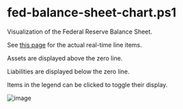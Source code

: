 # fed-balance-sheet-chart.ps1

Visualization of the Federal Reserve Balance Sheet.

See [this page](https://fred.stlouisfed.org/release/tables?rid=20&eid=1194154) for the actual real-time line items.

Assets are displayed above the zero line.

Liabilities are displayed below the zero line.

Items in the legend can be clicked to toggle their display.

![image](https://user-images.githubusercontent.com/20816/232452180-d591a05f-25a9-4ec6-b3ef-5e27b906a516.png)
